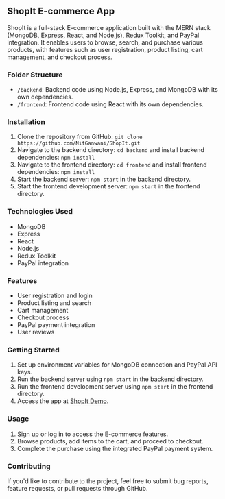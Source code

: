 ## ShopIt E-commerce App

ShopIt is a full-stack E-commerce application built with the MERN stack (MongoDB, Express, React, and Node.js), Redux Toolkit, and PayPal integration. It enables users to browse, search, and purchase various products, with features such as user registration, product listing, cart management, and checkout process.

### Folder Structure
- `/backend`: Backend code using Node.js, Express, and MongoDB with its own dependencies.
- `/frontend`: Frontend code using React with its own dependencies.

### Installation
1. Clone the repository from GitHub: `git clone https://github.com/NitGanwani/ShopIt.git`
2. Navigate to the backend directory: `cd backend` and install backend dependencies: `npm install`
3. Navigate to the frontend directory: `cd frontend` and install frontend dependencies: `npm install`
4. Start the backend server: `npm start` in the backend directory.
5. Start the frontend development server: `npm start` in the frontend directory.

### Technologies Used
- MongoDB
- Express
- React
- Node.js
- Redux Toolkit
- PayPal integration

### Features
- User registration and login
- Product listing and search
- Cart management
- Checkout process
- PayPal payment integration
- User reviews

### Getting Started
1. Set up environment variables for MongoDB connection and PayPal API keys.
2. Run the backend server using `npm start` in the backend directory.
3. Run the frontend development server using `npm start` in the frontend directory.
4. Access the app at [ShopIt Demo](https://shopit-iys4.onrender.com).

### Usage
1. Sign up or log in to access the E-commerce features.
2. Browse products, add items to the cart, and proceed to checkout.
3. Complete the purchase using the integrated PayPal payment system.

### Contributing
If you'd like to contribute to the project, feel free to submit bug reports, feature requests, or pull requests through GitHub.
